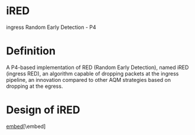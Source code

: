 # iRED
ingress Random Early Detection - P4

# Definition
A P4-based implementation of RED (Random Early Detection), named iRED (ingress RED), an algorithm capable of dropping packets at the ingress pipeline, an innovation compared to other AQM strategies based on dropping at the egress.

# Design of iRED
[embed](https://github.com/leandrocalmeida/iRED/blob/main/iRED.pdf)[\embed]
